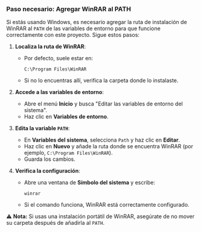 ### Paso necesario: Agregar WinRAR al PATH

Si estás usando Windows, es necesario agregar la ruta de instalación de WinRAR al `PATH` de las variables de entorno para que funcione correctamente con este proyecto. Sigue estos pasos:

1. **Localiza la ruta de WinRAR**:
   - Por defecto, suele estar en:
     ```
     C:\Program Files\WinRAR
     ```
   - Si no lo encuentras allí, verifica la carpeta donde lo instalaste.

2. **Accede a las variables de entorno**:
   - Abre el menú **Inicio** y busca "Editar las variables de entorno del sistema".
   - Haz clic en **Variables de entorno**.

3. **Edita la variable `PATH`**:
   - En **Variables del sistema**, selecciona `Path` y haz clic en **Editar**.
   - Haz clic en **Nuevo** y añade la ruta donde se encuentra WinRAR (por ejemplo, `C:\Program Files\WinRAR`).
   - Guarda los cambios.

4. **Verifica la configuración**:
   - Abre una ventana de **Símbolo del sistema** y escribe:
     ```
     winrar
     ```
   - Si el comando funciona, WinRAR está correctamente configurado.

⚠️ **Nota:** Si usas una instalación portátil de WinRAR, asegúrate de no mover su carpeta después de añadirla al `PATH`.
